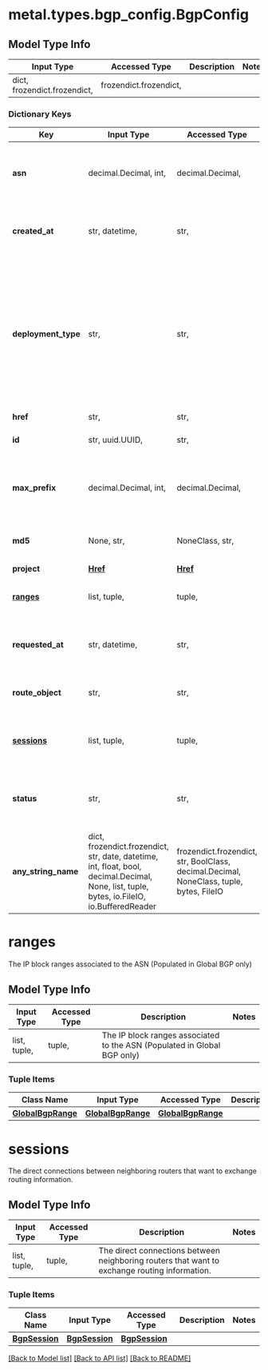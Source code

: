# metal.types.bgp_config.BgpConfig

## Model Type Info
Input Type | Accessed Type | Description | Notes
------------ | ------------- | ------------- | -------------
dict, frozendict.frozendict,  | frozendict.frozendict,  |  | 

### Dictionary Keys
Key | Input Type | Accessed Type | Description | Notes
------------ | ------------- | ------------- | ------------- | -------------
**asn** | decimal.Decimal, int,  | decimal.Decimal,  | Autonomous System Number. ASN is required with Global BGP. With Local BGP the private ASN, 65000, is assigned. | [optional] value must be a 32 bit integer
**created_at** | str, datetime,  | str,  |  | [optional] value must conform to RFC-3339 date-time
**deployment_type** | str,  | str,  | In a Local BGP deployment, a customer uses an internal ASN to control routes within a single Equinix Metal datacenter. This means that the routes are never advertised to the global Internet. Global BGP, on the other hand, requires a customer to have a registered ASN and IP space.  | [optional] must be one of ["global", "local", ] 
**href** | str,  | str,  |  | [optional] 
**id** | str, uuid.UUID,  | str,  |  | [optional] value must be a uuid
**max_prefix** | decimal.Decimal, int,  | decimal.Decimal,  | The maximum number of route filters allowed per server | [optional] if omitted the server will use the default value of 10
**md5** | None, str,  | NoneClass, str,  | (Optional) Password for BGP session in plaintext (not a checksum) | [optional] 
**project** | [**Href**](Href.md) | [**Href**](Href.md) |  | [optional] 
**[ranges](#ranges)** | list, tuple,  | tuple,  | The IP block ranges associated to the ASN (Populated in Global BGP only) | [optional] 
**requested_at** | str, datetime,  | str,  |  | [optional] value must conform to RFC-3339 date-time
**route_object** | str,  | str,  | Specifies AS-MACRO (aka AS-SET) to use when building client route filters | [optional] 
**[sessions](#sessions)** | list, tuple,  | tuple,  | The direct connections between neighboring routers that want to exchange routing information. | [optional] 
**status** | str,  | str,  | Status of the BGP Config. Status \&quot;requested\&quot; is valid only with the \&quot;global\&quot; deployment_type. | [optional] must be one of ["requested", "enabled", "disabled", ] 
**any_string_name** | dict, frozendict.frozendict, str, date, datetime, int, float, bool, decimal.Decimal, None, list, tuple, bytes, io.FileIO, io.BufferedReader | frozendict.frozendict, str, BoolClass, decimal.Decimal, NoneClass, tuple, bytes, FileIO | any string name can be used but the value must be the correct type | [optional]

# ranges

The IP block ranges associated to the ASN (Populated in Global BGP only)

## Model Type Info
Input Type | Accessed Type | Description | Notes
------------ | ------------- | ------------- | -------------
list, tuple,  | tuple,  | The IP block ranges associated to the ASN (Populated in Global BGP only) | 

### Tuple Items
Class Name | Input Type | Accessed Type | Description | Notes
------------- | ------------- | ------------- | ------------- | -------------
[**GlobalBgpRange**](GlobalBgpRange.md) | [**GlobalBgpRange**](GlobalBgpRange.md) | [**GlobalBgpRange**](GlobalBgpRange.md) |  | 

# sessions

The direct connections between neighboring routers that want to exchange routing information.

## Model Type Info
Input Type | Accessed Type | Description | Notes
------------ | ------------- | ------------- | -------------
list, tuple,  | tuple,  | The direct connections between neighboring routers that want to exchange routing information. | 

### Tuple Items
Class Name | Input Type | Accessed Type | Description | Notes
------------- | ------------- | ------------- | ------------- | -------------
[**BgpSession**](BgpSession.md) | [**BgpSession**](BgpSession.md) | [**BgpSession**](BgpSession.md) |  | 

[[Back to Model list]](../../README.md#documentation-for-models) [[Back to API list]](../../README.md#documentation-for-api-endpoints) [[Back to README]](../../README.md)

